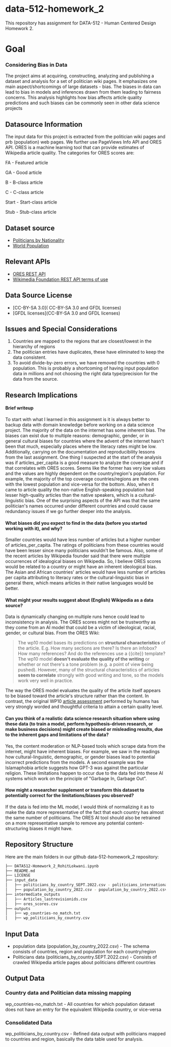 # data-512-homework_2

This repository has assignment for DATA-512 - Human Centered Design Homework 2.


# Goal

### Considering Bias in Data

The project aims at acquiring, constructing, analyzing and publishing a dataset and analysis for a set of politician wiki pages. It emphasizes one main aspect/shortcomings of large datasets - bias. The biases in data can lead to bias in models and inferences drawn from them leading to fairness concerns. This analysis highlights how bias affects article quality predictions and such biases can be commonly seen in other data science projects

## Datasource Information


The input data for this project is extracted from the politician wiki pages and prb (population) web pages. We further use PageViews Info API and ORES API. ORES is a machine learning tool that can provide estimates of Wikipedia article quality. The categories for ORES scores are:

FA - Featured article

GA - Good article

B - B-class article

C - C-class article

Start - Start-class article

Stub - Stub-class article

## Dataset source
 - [Politicians by Nationality](https://en.wikipedia.org/wiki/Category:Politicians_by_nationality)
 - [World Population](https://www.prb.org/international/indicator/population/table/)
 
## Relevant APIs
 - [ORES REST API](https://www.mediawiki.org/wiki/ORES)
 - [Wikimedia Foundation REST API terms of use](https://www.mediawiki.org/wiki/REST_API#Terms_and_conditions)

## Data Source License
- [CC-BY-SA 3.0]( CC-BY-SA 3.0 and GFDL licenses)
- [GFDL licenses](CC-BY-SA 3.0 and GFDL licenses)


## Issues and Special Considerations

1. Countries are mapped to the regions that are closest/lowest in the hierarchy of regions
2. The politician entries have duplicates, these have eliminated to keep the data consistent. 
3. To avoid divide-by-zero errors, we have removed the countries with 0 population. This is probably a shortcoming of having input population data in millions and not choosing the right data type/precision for the data from the source. 

## Research Implications

#### Brief writeup
To start with what I learned in this assignment is it is always better to backup data with domain knowledge before working on a data science project. The majority of the data on the internet has some inherent bias. The biases can exist due to multiple reasons: demographic, gender, or in general cultural biases for countries where the advent of the internet hasn't been that much, especially places where the literacy rates might be low. Additionally, carrying on the documentation and reproducibility lessons from the last assignment. One thing I suspected at the start of the analysis was if articles_per_capita is a good measure to analyze the coverage and if that correlates with ORES scores. Seems like the former has very low values and the values are highly dependent on the country/region's population. For example, the majority of the top coverage countries/regions are the ones with the lowest population and vice-versa for the bottom. Also, when it came to article quality the non-native English-speaking population had lesser high-quality articles than the native speakers, which is a cultural-linguistic bias. One of the surprising aspects of the API was that the same politician's names occurred under different countries and could cause redundancy issues if we go further deeper into the analysis.

#### What biases did you expect to find in the data (before you started working with it), and why?
Smaller countries would have less number of articles but a higher number of articles_per_capita. The ratings of politicians from these countries would have been lesser since many politicians wouldn't be famous. Also, some of the recent articles by Wikipedia founder said that there were multiple occurrences of idealogical biases on Wikipedia. So, I believe ORES scores would be related to a country or might have an inherent ideological bias. The Asian and African countries' articles would have less number of articles per capita attributing to literacy rates or the cultural-linguistic bias in general there, which means articles in their native languages would be better.

#### What might your results suggest about (English) Wikipedia as a data source?
Data is dynamically changing on multiple runs hence could lead to inconsistency in analysis. The ORES scores might not be trustworthy as they come from an AI model that could be a victim of ideological, racial, gender, or cultural bias. From the ORES Wiki:
 > The wp10 model bases its predictions on __structural characteristics__ of the article. E.g. How many sections are there? Is there an infobox? How many references? And do the references use a {{cite}} template? The wp10 model __doesn't evaluate the quality of the writing__ or whether or not there's a tone problem (e.g. a point of view being pushed). However, many of the structural characteristics of articles __seem to correlate__ strongly with good writing and tone, so the models work very well in practice.

The way the ORES model evaluates the quality of the article itself appears to be biased toward the article's structure rather than the content. In contrast, the original WP10 [article assessment](https://en.wikipedia.org/wiki/Wikipedia:Content_assessment#Grades) performed by humans has very strongly worded and thoughtful criteria to attain a certain quality level.


#### Can you think of a realistic data science research situation where using these data (to train a model, perform hypothesis-driven research, or make business decisions) might create biased or misleading results, due to the inherent gaps and limitations of the data?
Yes, the content moderation or NLP-based tools which scrape data from the internet, might have inherent biases. For example, we saw in the readings how cultural-linguistic, demographic, or gender biases lead to potential incorrect predictions from the models. A second example was the Islamaphobia article suggests how GPT-3 was against the particular religion. These limitations happen to occur due to the data fed into these AI systems which work on the principle of "Garbage In, Garbage Out".


#### How might a researcher supplement or transform this dataset to potentially correct for the limitations/biases you observed?
If the data is fed into the ML model, I would think of normalizing it as to make the data more representative of the fact that each country has almost the same number of politicians. The ORES AI tool should also be retrained on a more representative sample to remove any potential content-structuring biases it might have.



## Repository Structure
Here are the main folders in our github data-512-homework_2 repository:
```bash
├── DATA512-Homework_2_RohitLokwani.ipynb
├── README.md
├── LICENSE
├── input_data
│   ├── politicians_by_country_SEPT.2022.csv - politicians_international_SEPT.2022.csv.csv
│   ├── population_by_country_2022.csv - population_by_country_2022.csv.csv
├── intermediate_outputs
│   ├── Articles_lastrevisionids.csv
│   ├── ores_scores.csv
├── outputs
│   ├── wp_countries-no_match.txt
│   ├── wp_politicians_by_country.csv
```
## Input Data 
- population data (population_by_country_2022.csv) - The schema consists of countries, region and population for each country/region
- Politicians data (politicians_by_country.SEPT.2022.csv) - Consists of crawled Wikipedia article pages about politicians different countries

## Output Data 
### Country data and Politician data missing mapping
wp_countries-no_match.txt - All countries for which population dataset does not have an entry for the equivalent Wikipedia country, or vice-versa

### Consolidated Data
wp_politicians_by_country.csv - Refined data output with politicians mapped to countries and region, basically the data table used for analysis.
